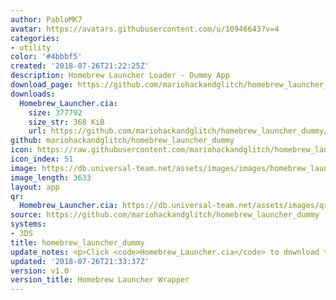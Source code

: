 ```yaml
---
author: PabloMK7
avatar: https://avatars.githubusercontent.com/u/10946643?v=4
categories:
- utility
color: '#4bbbf5'
created: '2018-07-26T21:22:25Z'
description: Homebrew Launcher Loader - Dummy App
download_page: https://github.com/mariohackandglitch/homebrew_launcher_dummy/releases
downloads:
  Homebrew_Launcher.cia:
    size: 377792
    size_str: 368 KiB
    url: https://github.com/mariohackandglitch/homebrew_launcher_dummy/releases/download/v1.0/Homebrew_Launcher.cia
github: mariohackandglitch/homebrew_launcher_dummy
icon: https://raw.githubusercontent.com/mariohackandglitch/homebrew_launcher_dummy/master/resources/icon.png
icon_index: 51
image: https://db.universal-team.net/assets/images/images/homebrew_launcher_dummy.png
image_length: 3633
layout: app
qr:
  Homebrew_Launcher.cia: https://db.universal-team.net/assets/images/qr/homebrew_launcher-cia.png
source: https://github.com/mariohackandglitch/homebrew_launcher_dummy
systems:
- 3DS
title: homebrew_launcher_dummy
update_notes: <p>Click <code>Homebrew_Launcher.cia</code> to download the CIA.</p>
updated: '2018-07-26T21:33:37Z'
version: v1.0
version_title: Homebrew Launcher Wrapper
---
```

